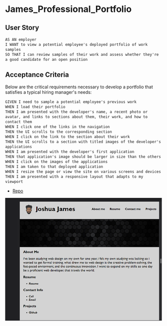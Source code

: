 # James_Professional_Portfolio

## User Story
 ```
 AS AN employer
I WANT to view a potential employee's deployed portfolio of work samples
SO THAT I can review samples of their work and assess whether they're a good candidate for an open position
```   
## Acceptance Criteria
Below are the critical requirements necessary to develop a portfolio that satisfies a typical hiring manager's needs:
```
GIVEN I need to sample a potential employee's previous work
WHEN I load their portfolio
THEN I am presented with the developer's name, a recent photo or avatar, and links to sections about them, their work, and how to contact them
WHEN I click one of the links in the navigation
THEN the UI scrolls to the corresponding section
WHEN I click on the link to the section about their work
THEN the UI scrolls to a section with titled images of the developer's applications
WHEN I am presented with the developer's first application
THEN that application's image should be larger in size than the others
WHEN I click on the images of the applications
THEN I am taken to that deployed application
WHEN I resize the page or view the site on various screens and devices
THEN I am presented with a responsive layout that adapts to my viewport
```
- <a href="https://github.com/Jos-J/James_Professional_Portfolio"> Repo </a>

![alt text](/Assets/images/Screenshot_of_work.png "screenshot")


